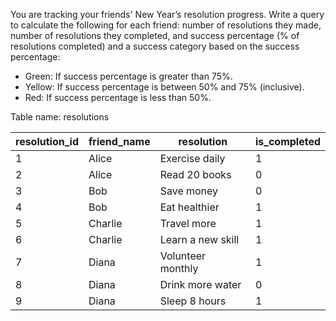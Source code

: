 You are tracking your friends' New Year’s resolution progress. Write a query to calculate the following for each friend: number of resolutions they made, number of resolutions they completed, and success percentage (% of resolutions completed) and a success category based on the success percentage:
- Green: If success percentage is greater than 75%.
- Yellow: If success percentage is between 50% and 75% (inclusive).
- Red: If success percentage is less than 50%.

Table name: resolutions

<table class="chakra-table css-5605sr"><thead class="css-0"><tr class="css-0"><th class="css-19iw99a">resolution_id</th><th class="css-19iw99a">friend_name</th><th class="css-19iw99a">resolution</th><th class="css-19iw99a">is_completed</th></tr></thead><tbody class="css-0"><tr class="css-0"><td class="css-x7usx6">1</td><td class="css-x7usx6">Alice</td><td class="css-x7usx6">Exercise daily</td><td class="css-x7usx6">1</td></tr><tr class="css-0"><td class="css-x7usx6">2</td><td class="css-x7usx6">Alice</td><td class="css-x7usx6">Read 20 books</td><td class="css-x7usx6">0</td></tr><tr class="css-0"><td class="css-x7usx6">3</td><td class="css-x7usx6">Bob</td><td class="css-x7usx6">Save money</td><td class="css-x7usx6">0</td></tr><tr class="css-0"><td class="css-x7usx6">4</td><td class="css-x7usx6">Bob</td><td class="css-x7usx6">Eat healthier</td><td class="css-x7usx6">1</td></tr><tr class="css-0"><td class="css-x7usx6">5</td><td class="css-x7usx6">Charlie</td><td class="css-x7usx6">Travel more</td><td class="css-x7usx6">1</td></tr><tr class="css-0"><td class="css-x7usx6">6</td><td class="css-x7usx6">Charlie</td><td class="css-x7usx6">Learn a new skill</td><td class="css-x7usx6">1</td></tr><tr class="css-0"><td class="css-x7usx6">7</td><td class="css-x7usx6">Diana</td><td class="css-x7usx6">Volunteer monthly</td><td class="css-x7usx6">1</td></tr><tr class="css-0"><td class="css-x7usx6">8</td><td class="css-x7usx6">Diana</td><td class="css-x7usx6">Drink more water</td><td class="css-x7usx6">0</td></tr><tr class="css-0"><td class="css-x7usx6">9</td><td class="css-x7usx6">Diana</td><td class="css-x7usx6">Sleep 8 hours</td><td class="css-x7usx6">1</td></tr></tbody></table>